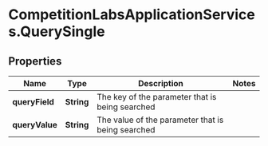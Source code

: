 # CompetitionLabsApplicationServices.QuerySingle

## Properties

Name | Type | Description | Notes
------------ | ------------- | ------------- | -------------
**queryField** | **String** | The key of the parameter that is being searched | 
**queryValue** | **String** | The value of the parameter that is being searched | 


